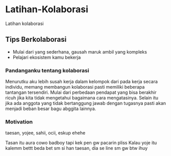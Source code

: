 # Latihan-Kolaborasi
Latihan kolaborasi

## Tips Berkolaborasi
- Mulai dari yang sederhana, gausah maruk ambil yang kompleks
- Pelajari ekosistem kamu bekerja

### Pandanganku tentang kolaborasi
Menurutku aku lebih susah kerja dalam kelompok dari pada kerja secara individu, memang membangun kolaborasi pasti memiliki beberapa tantangan tersendiri. Mulai dari perbedaan pendapat yang bisa berakhir ricuh jika kita tidak mengetahui bagaimana cara mengatasinya. Selain itu jika ada anggota yang tidak bertanggung jawab dengan tugasnya pasti akan menjadi beban besar bagu abggita lainnya.

### Motivation
taesan, yojee, sahii, ocii, eskup ehehe

Tasan itu aura cowo badboy tapi kek pen gw pacarin pliss
Kalau yoje itu kalemm bettt beda bet sm si han taesan, dia se line sm gw btw ihuy
